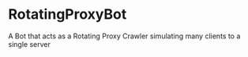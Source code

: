 # RotatingProxyBot
A Bot that acts as a Rotating Proxy Crawler simulating many clients to a single server
